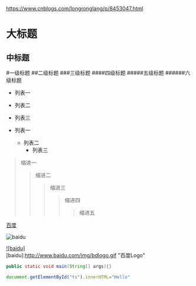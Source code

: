 
https://www.cnblogs.com/longronglang/p/8453047.html

大标题
====

中标题
-------


#一级标题
##二级标题
###三级标题
####四级标题
#####五级标题
######六级标题



* 列表一
* 列表二
* 列表三


* 列表一
    * 列表二
      * 列表三


>缩进一
>>缩进二
>>>缩进三
>>>>缩进四
>>>>>缩进五

[百度](http://baidu.com)



![baidu](http://www.baidu.com/img/bdlogo.gif "百度logo")  


[![baidu]](http://baidu.com)  
[baidu]:http://www.baidu.com/img/bdlogo.gif "百度Logo" 


```Java
public static void main(String[] args){}
```

```javascript
document.getElementById("ts").innerHTML="Hello"
```










